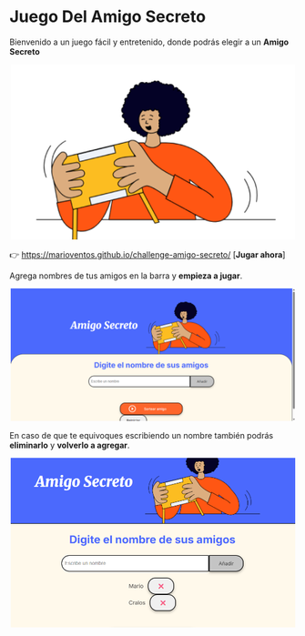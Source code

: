 <h1> Juego Del Amigo Secreto </h1>
  
  Bienvenido a un juego fácil y entretenido, donde podrás elegir a un **Amigo Secreto**

  <p align="center">
  <img src="challenge-amigo-secreto_esp-main/assets/amigo-secreto.png" alt="Imagen del juego" width="500">
</p>

  👉 https://marioventos.github.io/challenge-amigo-secreto/ [**Jugar ahora**]
  
  Agrega nombres de tus amigos en la barra y **empieza a jugar**.

  <p align="center">
  <img src="challenge-amigo-secreto_esp-main/assets/amigo-secreto-imagen.png" alt="Imagen del juego" width="500">
</p>
  
En caso de que te equivoques escribiendo un nombre también podrás **eliminarlo** y **volverlo a agregar**.

<p align="center">
  <img src="challenge-amigo-secreto_esp-main/assets/amigo-secreto-boton-borrar.png" alt="Imagen del juego" width="500">
</p>
